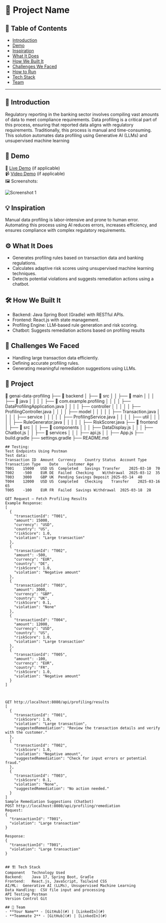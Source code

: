 # 🚀 Project Name

## 📌 Table of Contents
- [Introduction](#introduction)
- [Demo](#demo)
- [Inspiration](#inspiration)
- [What It Does](#what-it-does)
- [How We Built It](#how-we-built-it)
- [Challenges We Faced](#challenges-we-faced)
- [How to Run](#how-to-run)
- [Tech Stack](#tech-stack)
- [Team](#team)

---

## 🎯 Introduction
Regulatory reporting in the banking sector involves compiling vast amounts of data to meet
compliance requirements.
Data profiling is a critical part of this process, ensuring that reported data aligns with regulatory
requirements.
Traditionally, this process is manual and time-consuming. This solution automates data profiling
using Generative AI (LLMs) and unsupervised machine learning

## 🎥 Demo
🔗 [Live Demo](#) (if applicable)  
📹 [Video Demo](#) (if applicable)  
🖼️ Screenshots:

![Screenshot 1](link-to-image)

## 💡 Inspiration
Manual data profiling is labor-intensive and prone to human error. Automating this process using AI
reduces errors, increases efficiency, and ensures compliance with complex regulatory requirements.

## ⚙️ What It Does
- Generates profiling rules based on transaction data and banking regulations.
- Calculates adaptive risk scores using unsupervised machine learning techniques.
- Detects potential violations and suggests remediation actions using a chatbot.

## 🛠️ How We Built It
- Backend: Java Spring Boot (Gradle) with RESTful APIs.
- Frontend: React.js with state management.
- Profiling Engine: LLM-based rule generation and risk scoring.
- Chatbot: Suggests remediation actions based on profiling results

## 🚧 Challenges We Faced
- Handling large transaction data efficiently.
- Defining accurate profiling rules.
- Generating meaningful remediation suggestions using LLMs.

## 🏃 Project
📂 genai-data-profiling
├── 📂 backend
│   ├── 📂 src
│   │   ├── 📂 main
│   │   │   ├── 📂 java
│   │   │   │   ├── 📂 com.example.profiling
│   │   │   │       ├── DataProfilingApplication.java
│   │   │   │       ├── controller
│   │   │   │       │   ├── ProfilingController.java
│   │   │   │       ├── model
│   │   │   │       │   ├── Transaction.java
│   │   │   │       ├── service
│   │   │   │       │   ├── ProfilingService.java
│   │   │   │       ├── util
│   │   │   │       │   ├── RuleGenerator.java
│   │   │   │       │   ├── RiskScorer.java
├── 📂 frontend
│   ├── 📂 src
│   │   ├── 📂 components
│   │   │   ├── DataDisplay.js
│   │   │   ├── Chatbot.js
│   │   ├── 📂 services
│   │   │   ├── api.js
│   │   ├── App.js
├── build.gradle
├── settings.gradle
├── README.md
```
## Testing:
Test Endpoints Using Postman
Test data:
Transaction ID	Amount	Currency	Country	Status	Account Type	Transaction Type	Date	Customer Age
T001	15000	USD	US	Completed	Savings	Transfer	2025-03-10	70
T002	-500	EUR	DE	Failed	Checking	Withdrawal	2025-03-12	35
T003	3000	GBP	UK	Pending	Savings	Deposit	2025-03-14	40
T004	12000	USD	US	Completed	Checking	Transfer	2025-03-16	65
T005	-100	EUR	FR	Failed	Savings	Withdrawal	2025-03-18	28

GET Request – Fetch Profiling Results
Example Response:
[
  {
    "transactionId": "T001",
    "amount": 15000,
    "currency": "USD",
    "country": "US",
    "riskScore": 1.0,
    "violation": "Large transaction"
  },
  {
    "transactionId": "T002",
    "amount": -500,
    "currency": "EUR",
    "country": "DE",
    "riskScore": 1.0,
    "violation": "Negative amount"
  },
  {
    "transactionId": "T003",
    "amount": 3000,
    "currency": "GBP",
    "country": "UK",
    "riskScore": 0.1,
    "violation": "None"
  },
  {
    "transactionId": "T004",
    "amount": 12000,
    "currency": "USD",
    "country": "US",
    "riskScore": 1.0,
    "violation": "Large transaction"
  },
  {
    "transactionId": "T005",
    "amount": -100,
    "currency": "EUR",
    "country": "FR",
    "riskScore": 1.0,
    "violation": "Negative amount"
  }
]



GET http://localhost:8080/api/profiling/results
[
  {
    "transactionId": "T001",
    "riskScore": 1.0,
    "violation": "Large transaction",
    "suggestedRemediation": "Review the transaction details and verify with the customer."
  },
  {
    "transactionId": "T002",
    "riskScore": 1.0,
    "violation": "Negative amount",
    "suggestedRemediation": "Check for input errors or potential fraud."
  },
  {
    "transactionId": "T003",
    "riskScore": 0.1,
    "violation": "None",
    "suggestedRemediation": "No action needed."
  }
]
Sample Remediation Suggestions (Chatbot)
POST http://localhost:8080/api/profiling/remediation
Request:
{
  "transactionId": "T001",
  "violation": "Large transaction"
}

Response:
{
  "transactionId": "T001",
  "violation": "Large transaction"
}


## 🏗️ Tech Stack
Component	Technology Used
Backend:	Java 17, Spring Boot, Gradle
Frontend:	React.js, JavaScript, Tailwind CSS
AI/ML:	Generative AI (LLMs), Unsupervised Machine Learning
Data Handling:	CSV file input and processing
API Testing	Postman
Version Control	Git

## 👥 Team
- **Your Name** - [GitHub](#) | [LinkedIn](#)
- **Teammate 2** - [GitHub](#) | [LinkedIn](#)